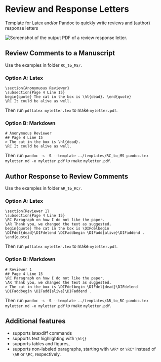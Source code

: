 # Review and Response Letters
Template for Latex and/or Pandoc to quickly write reviews and (author) response letters 

<img alt="Screenshot of the output PDF of a review response letter." src="https://cloud.githubusercontent.com/assets/7942719/26236559/4072b56a-3c71-11e7-84c6-5ba4599fd031.png" style="max-width: 100%" />

## Review Comments to a Manuscript

Use the examples in folder `RC_to_MS/`.


### Option A: Latex

```  
\section{Anonymuous Reviewer}
\subsection{Page 4 Line 15}
begin{quote} The cat in the box is \hl{dead}. \end{quote}
\RC It could be alive as well.
```

Then run `pdflatex myletter.tex` to make `myletter.pdf`.


### Option B: Markdown

```
# Anonymuous Reviewer
## Page 4 Line 15
> The cat in the box is \hl{dead}.
\RC It could be alive as well.
```

Then run `pandoc -s -S --template ../templates/RC_to_MS-pandoc.tex myletter.md -o myletter.pdf` to make `myletter.pdf`.



## Author Response to Review Comments

Use the examples in folder `AR_to_RC/`.

### Option A: Latex

```  
\section{Reviewer 1}
\subsection{Page 4 Line 15}
\RC Paragraph on how I do not like the paper.
\AR Thank you, we changed the text as suggested.
begin{quote} The cat in the box is \DIFdelbegin \DIFdel{dead}\DIFdelend \DIFaddbegin \DIFadd{alive}\DIFaddend . \end{quote}
```

Then run `pdflatex myletter.tex` to make `myletter.pdf`.


### Option B: Markdown

```
# Reviewer 1
## Page 4 Line 15
\RC Paragraph on how I do not like the paper.
\AR Thank you, we changed the text as suggested.
> The cat in the box is \DIFdelbegin \DIFdel{dead}\DIFdelend \DIFaddbegin \DIFadd{alive}\DIFaddend .
```

Then run `pandoc -s -S --template ../templates/AR_to_RC-pandoc.tex myletter.md -o myletter.pdf` to make `myletter.pdf`.

## Additional features

- supports latexdiff commands
- supports text highlighting with `\hl{}`
- supports tables and figures,
- supports non-labeled paragraphs, starting with `\AR*` or `\RC*` instead of `\AR` or `\RC`, respectively.

